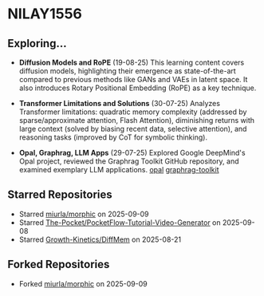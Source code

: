 # NILAY1556

## Exploring...
- **Diffusion Models and RoPE** (19-08-25)
  This learning content covers diffusion models, highlighting their emergence as state-of-the-art compared to previous methods like GANs and VAEs in latent space. It also introduces Rotary Positional Embedding (RoPE) as a key technique.

- **Transformer Limitations and Solutions** (30-07-25)
  Analyzes Transformer limitations: quadratic memory complexity (addressed by sparse/approximate attention, Flash Attention), diminishing returns with large context (solved by biasing recent data, selective attention), and reasoning tasks (improved by CoT for symbolic thinking).

- **Opal, Graphrag, LLM Apps** (29-07-25)
  Explored Google DeepMind's Opal project, reviewed the Graphrag Toolkit GitHub repository, and examined exemplary LLM applications.
  [opal](https://opal.withgoogle.com/)
  [graphrag-toolkit](https://github.com/awslabs/graphrag-toolkit)

## Starred Repositories
- Starred [miurla/morphic](https://github.com/miurla/morphic) on 2025-09-09
- Starred [The-Pocket/PocketFlow-Tutorial-Video-Generator](https://github.com/The-Pocket/PocketFlow-Tutorial-Video-Generator) on 2025-09-08
- Starred [Growth-Kinetics/DiffMem](https://github.com/Growth-Kinetics/DiffMem) on 2025-08-21

## Forked Repositories
- Forked [miurla/morphic](https://github.com/NILAY1556/morphic) on 2025-09-09

